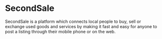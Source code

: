 # SecondSale

SecondSale is a platform which connects local people to buy, sell or exchange used goods and services by making it fast and easy for anyone to post a listing through their mobile phone or on the web.
